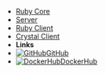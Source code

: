 - [Ruby Core](#)
- [Server](#)
- [Ruby Client](#)
- [Crystal Client](#)
- **Links**
- [![GitHub](https://icongram.jgog.in/simple/github.svg?color=808080&size=16)GitHub](https://github.com/truemail-rb)
- [![DockerHub](https://icongr.am/devicon/docker-plain-wordmark.svg?color=808080&size=16)DockerHub](https://hub.docker.com/u/truemail)
